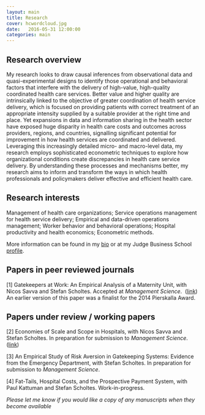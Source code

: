 ```yaml
---
layout: main
title: Research
cover: hcwordcloud.jpg
date:   2016-05-31 12:00:00
categories: main
---
```


## Research overview

My research looks to draw causal inferences from observational data and quasi-experimental designs to identify those operational and behavioral factors that interfere with the delivery of high-value, high-quality coordinated health care services. Better value and higher quality are intrinsically linked to the objective of greater coordination of health service delivery, which is focused on providing patients with correct treatment of an appropriate intensity supplied by a suitable provider at the right time and place. Yet expansions in data and information sharing in the health sector have exposed huge disparity in health care costs and outcomes across providers, regions, and countries, signalling significant potential for improvement in how health services are coordinated and delivered. Leveraging this increasingly detailed micro- and macro-level data, my research employs sophisticated econometric techniques to explore how organizational conditions create discrepancies in health care service delivery. By understanding these processes and mechanisms better, my research aims to inform and transform the ways in which health professionals and policymakers deliver effective and efficient health care.

## Research interests

Management of health care organizations; Service operations management for health service delivery; Empirical and data-driven operations management; Worker behavior and behavioral operations; Hospital productivity and health economics; Econometric methods.

More information can be found in my [bio](/about/) or at my Judge Business School [profile](http://www.jbs.cam.ac.uk/programmes/research-programmes/current-phd-students-a-z/michael-freeman/).

## Papers in peer reviewed journals

[1] Gatekeepers at Work: An Empirical Analysis of a Maternity Unit, with Nicos Savva and Stefan Scholtes.
Accepted at *Management Science*.&nbsp; ([link](/gatekeepers-at-work))
<br>An earlier version of this paper was a finalist for the 2014 Pierskalla Award.

## Papers under review / working papers

[2] Economies of Scale and Scope in Hospitals, with Nicos Savva and Stefan Scholtes. In preparation for submission to *Management Science*. ([link](/hospital-scale-economies))

[3] An Empirical Study of Risk Aversion in Gatekeeping Systems: Evidence from the Emergency Department, with Stefan Scholtes. In preparation for submission to *Management Science*.

[4] Fat-Tails, Hospital Costs, and the Prospective Payment System, with Paul Kattuman and Stefan Scholtes. Work-in-progress.

*Please let me know if you would like a copy of any manuscripts when they become available*